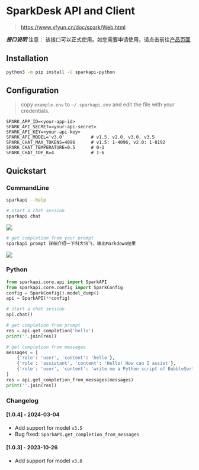 # SparkDesk API and Client
> https://www.xfyun.cn/doc/spark/Web.html

***接口说明***
注意： 该接口可以正式使用。如您需要申请使用，请点击前往[产品页面 ](https://xinghuo.xfyun.cn/sparkapi?scr=price)

## Installation
```bash
python3 -m pip install -U sparkapi-python
```

## Configuration
> copy `example.env` to `~/.sparkapi.env` and edit the file with your credentials.
```
SPARK_APP_ID=<your-app-id>
SPARK_API_SECRET=<your-api-secret>
SPARK_API_KEY=<your-api-key>
SPARK_API_MODEL='v3.0'          # v1.5, v2.0, v3.0, v3.5
SPARK_CHAT_MAX_TOKENS=4096      # v1.5: 1-4096, v2.0: 1-8192
SPARK_CHAT_TEMPERATURE=0.5      # 0-1
SPARK_CHAT_TOP_K=4              # 1-6
```

## Quickstart

### CommandLine
```bash
sparkapi --help

# start a chat session
sparkapi chat
```
![](https://suqingdong.github.io/sparkapi/src/cmd_chat.png)

```bash
# get completion from your prompt
sparkapi prompt 详细介绍一下科大讯飞，输出Markdown结果
```
![](https://suqingdong.github.io/sparkapi/src/cmd_prompt.png)

### Python
```python
from sparkapi.core.api import SparkAPI
from sparkapi.core.config import SparkConfig
config = SparkConfig().model_dump()
api = SparkAPI(**config)

# start a chat session
api.chat()

# get completion from prompt
res = api.get_completion('hello')
print(''.join(res))

# get completion from messages
messages = [
    {'role': 'user', 'content': 'hello'},
    {'role': 'assistant', 'content': 'Hello! How can I assist'},
    {'role': 'user', 'content': 'write me a Python script of BubbleSort'},
]
res = api.get_completion_from_messages(messages)
print(''.join(res))
```

### Changelog

#### [1.0.4] - 2024-03-04
- Add support for model `v3.5`
- Bug fixed: `SparkAPI.get_completion_from_messages`

#### [1.0.3] - 2023-10-26
- Add support for model `v3.0`
